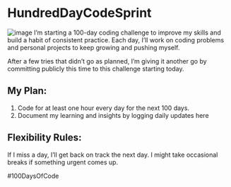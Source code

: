 # HundredDayCodeSprint
![image](https://github.com/user-attachments/assets/0b14cbe0-a800-4493-82b9-dd18883812eb)
I’m starting a 100-day coding challenge to improve my skills and build a habit of consistent practice. Each day, I’ll work on coding problems and personal projects to keep growing and pushing myself.

After a few tries that didn’t go as planned, I’m giving it another go by committing publicly this time to this challenge starting today.

## My Plan:
1. Code for at least one hour every day for the next 100 days.
2. Document my learning and insights by logging daily updates here

## Flexibility Rules:
If I miss a day, I’ll get back on track the next day.
I might take occasional breaks if something urgent comes up.

#100DaysOfCode
